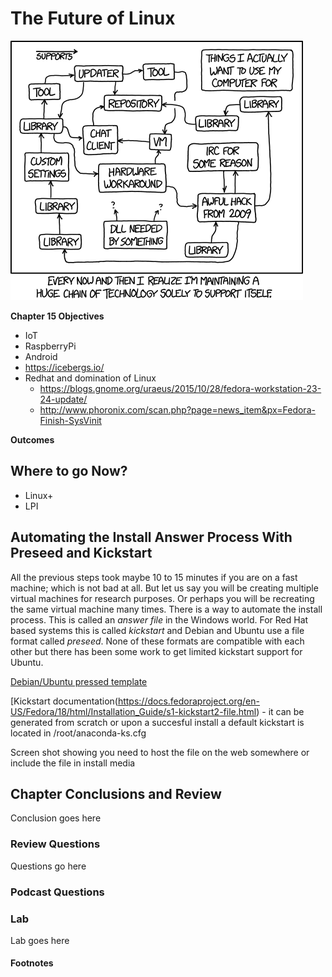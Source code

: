 # The Future of Linux
![*Creating technology to support technology.*](images/Chapter-Header/Chapter-15/tech_loops-2.png "Tech Loops")

__Chapter 15 Objectives__

   * IoT
   * RaspberryPi
   * Android
   * https://icebergs.io/
   * Redhat and domination of Linux
      + https://blogs.gnome.org/uraeus/2015/10/28/fedora-workstation-23-24-update/
      + http://www.phoronix.com/scan.php?page=news_item&px=Fedora-Finish-SysVinit
      
__Outcomes__

   
## Where to go Now? 
   
   * Linux+
   * LPI
   
   ## Automating the Install Answer Process With Preseed and Kickstart  

  All the previous steps took maybe 10 to 15 minutes if you are on a fast machine; which is not bad at all.  But let us say you will be creating multiple virtual machines for research purposes. Or perhaps you will be recreating the same virtual machine many times.  There is a way to automate the install process.  This is called an *answer file* in the Windows world.  For Red Hat based systems this is called *kickstart* and Debian and Ubuntu use a file format called *preseed*.  None of these formats are compatible with each other but there has been some work to get limited kickstart support for Ubuntu.  
    
  [Debian/Ubuntu pressed template](https://help.ubuntu.com/lts/installation-guide/amd64/apb.html "Preseed")
  
  [Kickstart documentation(https://docs.fedoraproject.org/en-US/Fedora/18/html/Installation_Guide/s1-kickstart2-file.html) - it can be generated from scratch or upon a succesful install a default kickstart is located in /root/anaconda-ks.cfg
  
Screen shot showing you need to host the file on the web somewhere or include the file in install media
   
## Chapter Conclusions and Review

  Conclusion goes here

### Review Questions

  Questions go here
 
### Podcast Questions


### Lab

 Lab goes here 
 
#### Footnotes

 
 
